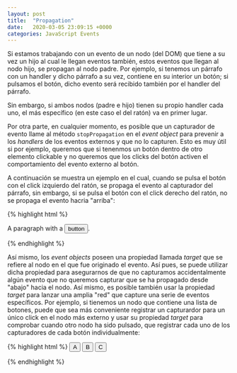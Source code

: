 ```yaml
---
layout: post
title:  "Propagation"
date:   2020-03-05 23:09:15 +0000
categories: JavaScript Events
---
```


Si estamos trabajando con un evento de un nodo (del DOM) que tiene a su vez un hijo al cual le llegan eventos también, estos eventos que llegan al nodo hijo, se propagan al nodo padre. Por ejemplo, si tenemos un párrafo con un handler y dicho párrafo a su vez, contiene en su interior un botón; si pulsamos el botón, dicho evento será recibido también por el handler del párrafo.

Sin embargo, si ambos nodos (padre e hijo) tienen su propio handler cada uno, el más específico (en este caso el del ratón) va en primer lugar. 

Por otra parte, en cualquier momento, es posible que un capturador de evento llame al método `stopPropagation` en el _event object_ para prevenir a los _handlers_ de los eventos externos y que no lo capturen. Esto es muy útil si por ejemplo, queremos que si tenenmos un botón dentro de otro elemento clickable y no queremos que los clicks del botón activen el comportamiento del evento externo al botón.

A continuación se muestra un ejemplo en el cual, cuando se pulsa el botón con el click izquierdo del ratón, se propaga el evento al capturador del párrafo, sin embargo, si se pulsa el botón con el click derecho del ratón, no se propaga el evento hacria "arriba":

{% highlight html %}
<p>A paragraph with a <button>button</button>.</p>
<script>
  let para = document.querySelector("p");
  let button = document.querySelector("button");
  para.addEventListener("mousedown", () => {
    console.log("Handler for paragraph.");
  });
  button.addEventListener("mousedown", event => {
    console.log("Handler for button.");
    if (event.button == 2) event.stopPropagation();
  });
</script>
{% endhighlight %}

Así mismo, los _event objects_ poseen una propiedad llamada *target* que se refiere al nodo en el que fue originado el evento. Así pues, se puede utilizar dicha propiedad para asegurarnos de que no capturamos accidentalmente algún evento que no queremos capturar que se ha propagado desde "abajo" hacia el nodo.
Así mismo, es posible también usar la propiedad *target* para lanzar una amplia "red" que capture una serie de eventos específicos.
Por ejemplo, si tienemos un nodo que contiene una lista de botones, puede que sea más conveniente registrar un capturardor para un único click en el nodo más externo y usar su propiedad *target* para comprobar cuando otro nodo ha sido pulsado, que registrar cada uno de los capturadores de cada botón individualmente:

{% highlight html %}
<button>A</button>
<button>B</button>
<button>C</button>
<script>
  document.body.addEventListener("click", event => {
    if (event.target.nodeName == "BUTTON") {
      console.log("Clicked", event.target.textContent);
    }
  });
</script>
{% endhighlight %}